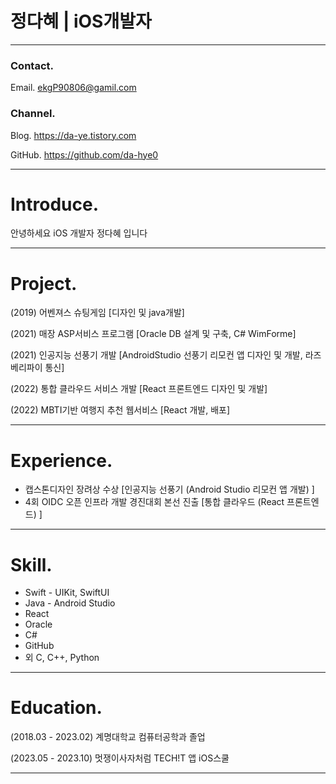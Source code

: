 # 정다혜 | iOS개발자

---



### Contact.

Email. ekgP90806@gamil.com


### Channel.

Blog. https://da-ye.tistory.com

GitHub. https://github.com/da-hye0

---

# Introduce.


안녕하세요 iOS 개발자 정다혜 입니다

---

# Project.

(2019) 어벤져스 슈팅게임 [디자인 및 java개발]

(2021) 매장 ASP서비스 프로그램 [Oracle DB 설계 및 구축, C# WimForme]

(2021) 인공지능 선풍기 개발 [AndroidStudio 선풍기 리모컨 앱 디자인 및 개발, 라즈베리파이 통신]

(2022) 통합 클라우드 서비스 개발 [React 프론트엔드 디자인 및 개발] 

(2022) MBTI기반 여행지 추천 웹서비스 [React 개발, 배포]

---

# Experience.

- 캡스톤디자인 장려상 수상 [인공지능 선풍기 (Android Studio 리모컨 앱 개발) ]
- 4회 OIDC 오픈 인프라 개발 경진대회 본선 진출 [통합 클라우드 (React 프론트엔드) ]

---

# Skill.

- Swift - UIKit, SwiftUI
- Java - Android Studio
- React
- Oracle
- C#
- GitHub
- 외 C, C++, Python

---

# Education.

(2018.03 - 2023.02) 계명대학교 컴퓨터공학과 졸업

(2023.05 - 2023.10) 멋쟁이사자처럼 TECH!T 앱 iOS스쿨


---
